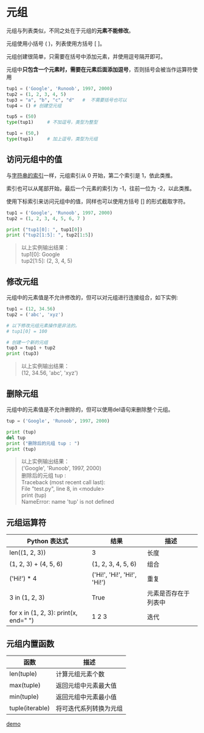 # 元组

元组与列表类似，不同之处在于元组的**元素不能修改**。

元组使用小括号 ( )，列表使用方括号 [ ]。

元组创建很简单，只需要在括号中添加元素，并使用逗号隔开即可。

元组中**只包含一个元素时，需要在元素后面添加逗号**，否则括号会被当作运算符使用

```python
tup1 = ('Google', 'Runoob', 1997, 2000)
tup2 = (1, 2, 3, 4, 5)
tup3 = "a", "b", "c", "d"   #  不需要括号也可以
tup4 = () # 创建空元组

tup5 = (50)
type(tup1)     # 不加逗号，类型为整型

tup1 = (50,)
type(tup1)     # 加上逗号，类型为元组
```

## 访问元组中的值

与[字符串的索引](02-字符串.md)一样，元组索引从 0 开始，第二个索引是 1，依此类推。

索引也可以从尾部开始，最后一个元素的索引为 -1，往前一位为 -2，以此类推。

使用下标索引来访问元组中的值，同样也可以使用方括号 [] 的形式截取字符。

```python
tup1 = ('Google', 'Runoob', 1997, 2000)
tup2 = (1, 2, 3, 4, 5, 6, 7 )

print ("tup1[0]: ", tup1[0])
print ("tup2[1:5]: ", tup2[1:5])
```

> 以上实例输出结果：
</br>tup1[0]:  Google
</br>tup2[1:5]:  (2, 3, 4, 5)

## 修改元组

元组中的元素值是不允许修改的，但可以对元组进行连接组合，如下实例:

```python
tup1 = (12, 34.56)
tup2 = ('abc', 'xyz')

# 以下修改元组元素操作是非法的。
# tup1[0] = 100

# 创建一个新的元组
tup3 = tup1 + tup2
print (tup3)
```

> 以上实例输出结果：
</br>(12, 34.56, 'abc', 'xyz')

## 删除元组

元组中的元素值是不允许删除的，但可以使用del语句来删除整个元组。

```python
tup = ('Google', 'Runoob', 1997, 2000)

print (tup)
del tup
print ("删除后的元组 tup : ")
print (tup)
```

> 以上实例输出结果：
</br>('Google', 'Runoob', 1997, 2000)
</br>删除后的元组 tup :
</br>Traceback (most recent call last):
</br>  File "test.py", line 8, in \<module>
</br>    print (tup)
</br>NameError: name 'tup' is not defined

## 元组运算符

Python 表达式 | 结果 | 描述
--- | --- | ---
len((1, 2, 3)) | 3 | 长度
(1, 2, 3) + (4, 5, 6) | (1, 2, 3, 4, 5, 6) | 组合
('Hi!') * 4 | ('Hi!', 'Hi!', 'Hi!', 'Hi!') | 重复
3 in (1, 2, 3) | True | 元素是否存在于列表中
for x in (1, 2, 3): print(x, end=" ") | 1 2 3 | 迭代

## 元组内置函数

函数 | 描述
--- | ---
len(tuple) | 计算元组元素个数
max(tuple) | 返回元组中元素最大值
min(tuple) | 返回元组中元素最小值
tuple(iterable) | 将可迭代系列转换为元组

[demo](04-元组.py)
